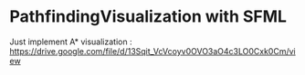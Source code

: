 # PathfindingVisualization with SFML
Just implement A* visualization : https://drive.google.com/file/d/13Sqit_VcVcoyv0OVO3aO4c3LO0Cxk0Cm/view
